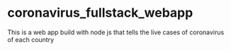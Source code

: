# coronavirus_fullstack_webapp
This is a web app build with node js that tells the live cases of coronavirus of each country

